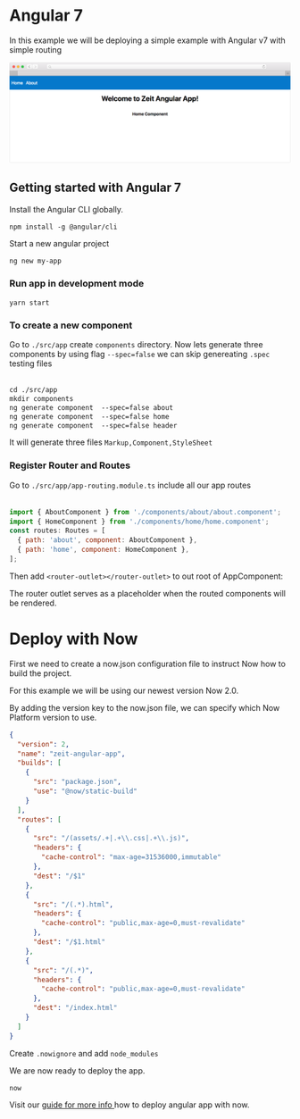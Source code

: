 # Angular 7

In this example we will be deploying a simple example with Angular v7 with simple routing

![App Sample](./sample/app-sample-safari.png)


## Getting started with Angular 7

Install the Angular CLI globally.

```
npm install -g @angular/cli
```

Start a new angular project

```
ng new my-app
```

### Run app in development mode

```
yarn start
```

### To create a new component

Go to `./src/app` create `components` directory. Now lets generate three components by using flag `--spec=false` we can skip genereating `.spec` testing files

```

cd ./src/app
mkdir components
ng generate component  --spec=false about
ng generate component  --spec=false home
ng generate component  --spec=false header

```

It will generate three files `Markup,Component,StyleSheet`

### Register Router and Routes

Go to `./src/app/app-routing.module.ts` include all our app routes

```js

import { AboutComponent } from './components/about/about.component';
import { HomeComponent } from './components/home/home.component';
const routes: Routes = [
  { path: 'about', component: AboutComponent },
  { path: 'home', component: HomeComponent },
];

```

Then add `<router-outlet></router-outlet>` to out root of AppComponent:

The router outlet serves as a placeholder when the routed components will be rendered.

# Deploy with Now

First we need to create a now.json configuration file to instruct Now how to build the project.

For this example we will be using our newest version Now 2.0.

By adding the version key to the now.json file, we can specify which Now Platform version to use.

```json
{
  "version": 2,
  "name": "zeit-angular-app",
  "builds": [
    {
      "src": "package.json",
      "use": "@now/static-build"
    }
  ],
  "routes": [
    {
      "src": "/(assets/.+|.+\\.css|.+\\.js)",
      "headers": {
        "cache-control": "max-age=31536000,immutable"
      },
      "dest": "/$1"
    },
    {
      "src": "/(.*).html",
      "headers": {
        "cache-control": "public,max-age=0,must-revalidate"
      },
      "dest": "/$1.html"
    },
    {
      "src": "/(.*)",
      "headers": {
        "cache-control": "public,max-age=0,must-revalidate"
      },
      "dest": "/index.html"
    }
  ]
}
```

Create `.nowignore` and add `node_modules`

We are now ready to deploy the app.
```
now
```
Visit our [guide for more info ](https://zeit.co/guides/deploying-angular-with-now) how to deploy angular app with now.